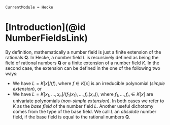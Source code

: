 ```@meta
CurrentModule = Hecke
```

# [Introduction](@id NumberFieldsLink)

By definition, mathematically a number field is just a finite extension of the rationals $\mathbf{Q}$.
In Hecke, a number field $L$ is recursively defined as being the field of rational numbers $\mathbf{Q}$ or
a finite extension of a number field $K$. In the second case, the extension
can be defined in the one of the following two ways:
 - We have $L = K[x]/(f)$, where $f \in K[x]$ is an irreducible polynomial (*simple extension*), or
 - We have $L = K[x_1,\dotsc,x_n]/(f_1(x_1),\dotsc,f_n(x_n))$, where $f_1,\dotsc,f_n \in K[x]$
   are univariate polynomials (*non-simple extension*).
In both cases we refer to $K$ as the *base field* of the number field $L$.
Another useful dichotomy comes from the type of the base field.
We call $L$ an *absolute* number field, if the base field is equal to the rational numbers $\mathbf{Q}$.
